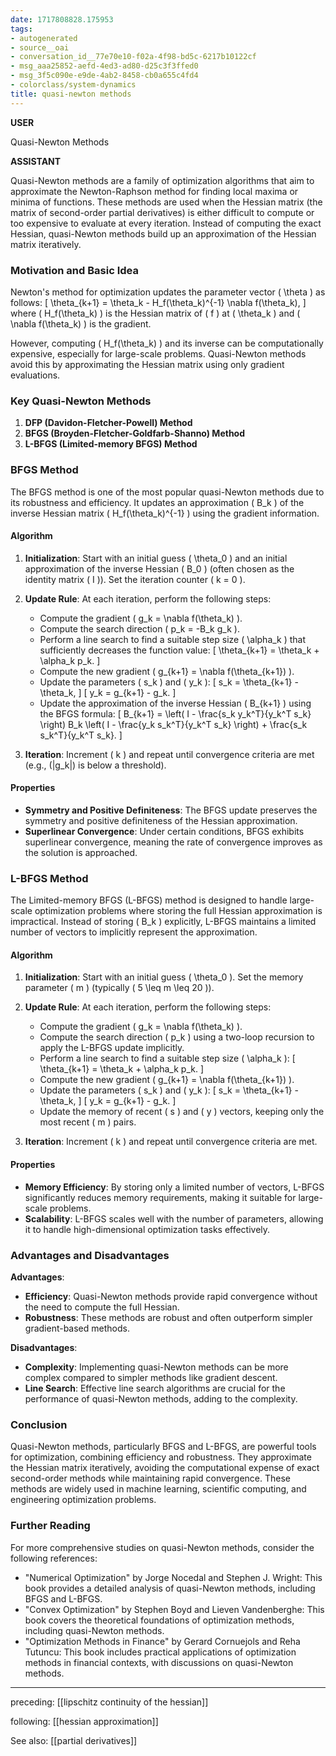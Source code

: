 ```yaml
---
date: 1717808828.175953
tags:
- autogenerated
- source__oai
- conversation_id__77e70e10-f02a-4f98-bd5c-6217b10122cf
- msg_aaa25852-aefd-4ed3-ad80-d25c3f3ffed0
- msg_3f5c090e-e9de-4ab2-8458-cb0a655c4fd4
- colorclass/system-dynamics
title: quasi-newton methods
---
```


**USER**

Quasi-Newton Methods


**ASSISTANT**

Quasi-Newton methods are a family of optimization algorithms that aim to approximate the Newton-Raphson method for finding local maxima or minima of functions. These methods are used when the Hessian matrix (the matrix of second-order partial derivatives) is either difficult to compute or too expensive to evaluate at every iteration. Instead of computing the exact Hessian, quasi-Newton methods build up an approximation of the Hessian matrix iteratively.

### Motivation and Basic Idea

Newton's method for optimization updates the parameter vector \( \theta \) as follows:
\[ \theta_{k+1} = \theta_k - H_f(\theta_k)^{-1} \nabla f(\theta_k), \]
where \( H_f(\theta_k) \) is the Hessian matrix of \( f \) at \( \theta_k \) and \( \nabla f(\theta_k) \) is the gradient.

However, computing \( H_f(\theta_k) \) and its inverse can be computationally expensive, especially for large-scale problems. Quasi-Newton methods avoid this by approximating the Hessian matrix using only gradient evaluations.

### Key Quasi-Newton Methods

1. **DFP (Davidon-Fletcher-Powell) Method**
2. **BFGS (Broyden-Fletcher-Goldfarb-Shanno) Method**
3. **L-BFGS (Limited-memory BFGS) Method**

### BFGS Method

The BFGS method is one of the most popular quasi-Newton methods due to its robustness and efficiency. It updates an approximation \( B_k \) of the inverse Hessian matrix \( H_f(\theta_k)^{-1} \) using the gradient information.

#### Algorithm

1. **Initialization**: Start with an initial guess \( \theta_0 \) and an initial approximation of the inverse Hessian \( B_0 \) (often chosen as the identity matrix \( I \)). Set the iteration counter \( k = 0 \).

2. **Update Rule**: At each iteration, perform the following steps:
   - Compute the gradient \( g_k = \nabla f(\theta_k) \).
   - Compute the search direction \( p_k = -B_k g_k \).
   - Perform a line search to find a suitable step size \( \alpha_k \) that sufficiently decreases the function value:
     \[ \theta_{k+1} = \theta_k + \alpha_k p_k. \]
   - Compute the new gradient \( g_{k+1} = \nabla f(\theta_{k+1}) \).
   - Update the parameters \( s_k \) and \( y_k \):
     \[ s_k = \theta_{k+1} - \theta_k, \]
     \[ y_k = g_{k+1} - g_k. \]
   - Update the approximation of the inverse Hessian \( B_{k+1} \) using the BFGS formula:
     \[ B_{k+1} = \left( I - \frac{s_k y_k^T}{y_k^T s_k} \right) B_k \left( I - \frac{y_k s_k^T}{y_k^T s_k} \right) + \frac{s_k s_k^T}{y_k^T s_k}. \]

3. **Iteration**: Increment \( k \) and repeat until convergence criteria are met (e.g., \(\|g_k\|\) is below a threshold).

#### Properties

- **Symmetry and Positive Definiteness**: The BFGS update preserves the symmetry and positive definiteness of the Hessian approximation.
- **Superlinear Convergence**: Under certain conditions, BFGS exhibits superlinear convergence, meaning the rate of convergence improves as the solution is approached.

### L-BFGS Method

The Limited-memory BFGS (L-BFGS) method is designed to handle large-scale optimization problems where storing the full Hessian approximation is impractical. Instead of storing \( B_k \) explicitly, L-BFGS maintains a limited number of vectors to implicitly represent the approximation.

#### Algorithm

1. **Initialization**: Start with an initial guess \( \theta_0 \). Set the memory parameter \( m \) (typically \( 5 \leq m \leq 20 \)).

2. **Update Rule**: At each iteration, perform the following steps:
   - Compute the gradient \( g_k = \nabla f(\theta_k) \).
   - Compute the search direction \( p_k \) using a two-loop recursion to apply the L-BFGS update implicitly.
   - Perform a line search to find a suitable step size \( \alpha_k \):
     \[ \theta_{k+1} = \theta_k + \alpha_k p_k. \]
   - Compute the new gradient \( g_{k+1} = \nabla f(\theta_{k+1}) \).
   - Update the parameters \( s_k \) and \( y_k \):
     \[ s_k = \theta_{k+1} - \theta_k, \]
     \[ y_k = g_{k+1} - g_k. \]
   - Update the memory of recent \( s \) and \( y \) vectors, keeping only the most recent \( m \) pairs.

3. **Iteration**: Increment \( k \) and repeat until convergence criteria are met.

#### Properties

- **Memory Efficiency**: By storing only a limited number of vectors, L-BFGS significantly reduces memory requirements, making it suitable for large-scale problems.
- **Scalability**: L-BFGS scales well with the number of parameters, allowing it to handle high-dimensional optimization tasks effectively.

### Advantages and Disadvantages

**Advantages**:
- **Efficiency**: Quasi-Newton methods provide rapid convergence without the need to compute the full Hessian.
- **Robustness**: These methods are robust and often outperform simpler gradient-based methods.

**Disadvantages**:
- **Complexity**: Implementing quasi-Newton methods can be more complex compared to simpler methods like gradient descent.
- **Line Search**: Effective line search algorithms are crucial for the performance of quasi-Newton methods, adding to the complexity.

### Conclusion

Quasi-Newton methods, particularly BFGS and L-BFGS, are powerful tools for optimization, combining efficiency and robustness. They approximate the Hessian matrix iteratively, avoiding the computational expense of exact second-order methods while maintaining rapid convergence. These methods are widely used in machine learning, scientific computing, and engineering optimization problems.

### Further Reading

For more comprehensive studies on quasi-Newton methods, consider the following references:

- "Numerical Optimization" by Jorge Nocedal and Stephen J. Wright: This book provides a detailed analysis of quasi-Newton methods, including BFGS and L-BFGS.
- "Convex Optimization" by Stephen Boyd and Lieven Vandenberghe: This book covers the theoretical foundations of optimization methods, including quasi-Newton methods.
- "Optimization Methods in Finance" by Gerard Cornuejols and Reha Tutuncu: This book includes practical applications of optimization methods in financial contexts, with discussions on quasi-Newton methods.


---

preceding: [[lipschitz continuity of the hessian]]  


following: [[hessian approximation]]

See also: [[partial derivatives]]